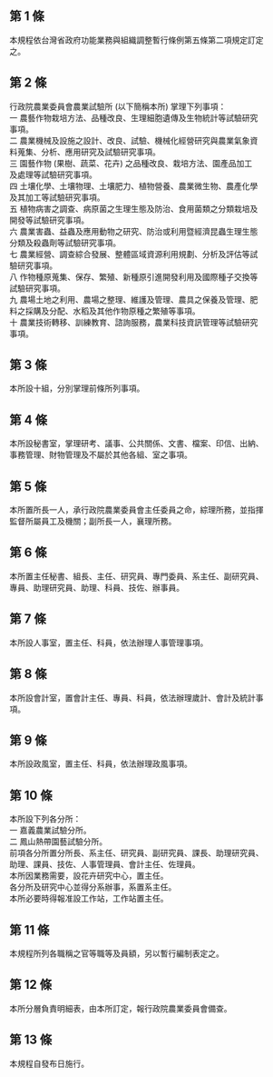 第 1 條
-------
本規程依台灣省政府功能業務與組織調整暫行條例第五條第二項規定訂定  
之。

第 2 條
-------
行政院農業委員會農業試驗所 (以下簡稱本所) 掌理下列事項：  
一  農藝作物栽培方法、品種改良、生理細胞遺傳及生物統計等試驗研究  
    事項。  
二  農業機械及設施之設計、改良、試驗、機械化經營研究與農業氣象資  
    料蒐集、分析、應用研究及試驗研究事項。  
三  園藝作物 (果樹、蔬菜、花卉) 之品種改良、栽培方法、園產品加工  
    及處理等試驗研究事項。  
四  土壤化學、土壤物理、土壤肥力、植物營養、農業微生物、農產化學  
    及其加工等試驗研究事項。  
五  植物病害之調查、病原菌之生理生態及防治、食用菌類之分類栽培及  
    開發等試驗研究事項。  
六  農業害蟲、益蟲及應用動物之研究、防治或利用暨經濟昆蟲生理生態  
    分類及殺蟲劑等試驗研究事項。  
七  農業經營、調查綜合發展、整體區域資源利用規劃、分析及評估等試  
    驗研究事項。  
八  作物種原蒐集、保存、繁殖、新種原引進開發利用及國際種子交換等  
    試驗研究事項。  
九  農場土地之利用、農場之整理、維護及管理、農具之保養及管理、肥  
    料之採購及分配、水稻及其他作物原種之繁殖等事項。  
十  農業技術轉移、訓練教育、諮詢服務，農業科技資訊管理等試驗研究  
    事項。

第 3 條
-------
本所設十組，分別掌理前條所列事項。

第 4 條
-------
本所設秘書室，掌理研考、議事、公共關係、文書、檔案、印信、出納、  
事務管理、財物管理及不屬於其他各組、室之事項。

第 5 條
-------
本所置所長一人，承行政院農業委員會主任委員之命，綜理所務，並指揮  
監督所屬員工及機關；副所長一人，襄理所務。

第 6 條
-------
本所置主任秘書、組長、主任、研究員、專門委員、系主任、副研究員、  
專員、助理研究員、助理、科員、技佐、辦事員。

第 7 條
-------
本所設人事室，置主任、科員，依法辦理人事管理事項。

第 8 條
-------
本所設會計室，置會計主任、專員、科員，依法辦理歲計、會計及統計事  
項。

第 9 條
-------
本所設政風室，置主任、科員，依法辦理政風事項。

第 10 條
--------
本所設下列各分所：  
一  嘉義農業試驗分所。  
二  鳳山熱帶園藝試驗分所。  
前項各分所置分所長、系主任、研究員、副研究員、課長、助理研究員、  
助理、課員、技佐、人事管理員、會計主任、佐理員。  
本所因業務需要，設花卉研究中心，置主任。  
各分所及研究中心並得分系辦事，系置系主任。  
本所必要時得報准設工作站，工作站置主任。

第 11 條
--------
本規程所列各職稱之官等職等及員額，另以暫行編制表定之。

第 12 條
--------
本所分層負責明細表，由本所訂定，報行政院農業委員會備查。

第 13 條
--------
本規程自發布日施行。

